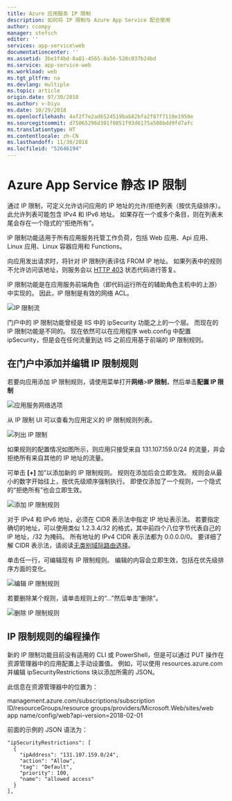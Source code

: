 ```yaml
---
title: Azure 应用服务 IP 限制
description: 如何将 IP 限制与 Azure App Service 配合使用
author: ccompy
manager: stefsch
editor: ''
services: app-service\web
documentationcenter: ''
ms.assetid: 3be1f4bd-8a81-4565-8a56-528c037b24bd
ms.service: app-service-web
ms.workload: web
ms.tgt_pltfrm: na
ms.devlang: multiple
ms.topic: article
origin.date: 07/30/2018
ms.author: v-biyu
ms.date: 10/29/2018
ms.openlocfilehash: 4af2f7e2ad6524519bab82bfa2f87f7110e1950e
ms.sourcegitcommit: d75065296d301f0851f93d6175a508bdd9fd7afc
ms.translationtype: HT
ms.contentlocale: zh-CN
ms.lasthandoff: 11/30/2018
ms.locfileid: "52646194"
---
```

# <a name="azure-app-service-static-ip-restrictions"></a>Azure App Service 静态 IP 限制 #

通过 IP 限制，可定义允许访问应用的 IP 地址的允许/拒绝列表（按优先级排序）。 此允许列表可能包含 IPv4 和 IPv6 地址。 如果存在一个或多个条目，则在列表末尾会存在一个隐式的“拒绝所有”。 

IP 限制功能适用于所有应用服务托管工作负荷，包括 Web 应用、Api 应用、Linux 应用、Linux 容器应用和 Functions。 

向应用发出请求时，将针对 IP 限制列表评估 FROM IP 地址。 如果列表中的规则不允许访问该地址，则服务会以 [HTTP 403](https://en.wikipedia.org/wiki/HTTP_403) 状态代码进行答复。

IP 限制功能是在应用服务前端角色（即代码运行所在的辅助角色主机中的上游）中实现的。 因此，IP 限制是有效的网络 ACL。  

![IP 限制流](media/app-service-ip-restrictions/ip-restrictions-flow.png)

门户中的 IP 限制功能曾经是 IIS 中的 ipSecurity 功能之上的一个层。 而现在的 IP 限制功能是不同的。 现在依然可以在应用程序 web.config 中配置 ipSecurity，但是会在任何流量到达 IIS 之前应用基于前端的 IP 限制规则。

## <a name="adding-and-editing-ip-restriction-rules-in-the-portal"></a>在门户中添加并编辑 IP 限制规则 ##

若要向应用添加 IP 限制规则，请使用菜单打开**网络**>**IP 限制**，然后单击**配置 IP 限制**

![应用服务网络选项](./media/app-service-ip-restrictions/ip-restrictions.png)

从 IP 限制 UI 可以查看为应用定义的 IP 限制规则列表。

![列出 IP 限制](media/app-service-ip-restrictions/ip-restrictions-browse.png)

如果规则的配置情况如图所示，则应用只接受来自 131.107.159.0/24 的流量，并会拒绝所有来自其他的 IP 地址的流量。

可单击 **[+]** 加”以添加新的 IP 限制规则。 规则在添加后会立即生效。 规则会从最小的数字开始往上，按优先级顺序强制执行。 即使仅添加了一个规则，一个隐式的“拒绝所有”也会立即生效。 

![添加 IP 限制规则](media/app-service-ip-restrictions/ip-restrictions-add.png)

对于 IPv4 和 IPv6 地址，必须在 CIDR 表示法中指定 IP 地址表示法。 若要指定确切的地址，可以使用类似 1.2.3.4/32 的格式，其中前四个八位字节代表自己的 IP 地址，/32 为掩码。 所有地址的 IPv4 CIDR 表示法都为 0.0.0.0/0。 要详细了解 CIDR 表示法，请阅读[无类别域际路由选择](https://en.wikipedia.org/wiki/Classless_Inter-Domain_Routing)。  

单击任一行，可编辑现有 IP 限制规则。 编辑的内容会立即生效，包括在优先级排序方面的变化。

![编辑 IP 限制规则](media/app-service-ip-restrictions/ip-restrictions-edit.png)

若要删除某个规则，请单击规则上的“...”然后单击“删除”。 

![删除 IP 限制规则](media/app-service-ip-restrictions/ip-restrictions-delete.png)

## <a name="programmatic-manipulation-of-ip-restriction-rules"></a>IP 限制规则的编程操作 ##

新的 IP 限制功能目前没有适用的 CLI 或 PowerShell，但是可以通过 PUT 操作在资源管理器中的应用配置上手动设置值。 例如，可以使用 resources.azure.com 并编辑 ipSecurityRestrictions 块以添加所需的 JSON。 

此信息在资源管理器中的位置为：

management.azure.com/subscriptions/subscription ID/resourceGroups/resource groups/providers/Microsoft.Web/sites/web app name/config/web?api-version=2018-02-01

前面的示例的 JSON 语法为：

    "ipSecurityRestrictions": [
      {
        "ipAddress": "131.107.159.0/24",
        "action": "Allow",
        "tag": "Default",
        "priority": 100,
        "name": "allowed access"
      }
    ],
